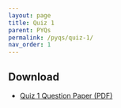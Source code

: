 ```yaml
---
layout: page
title: Quiz 1
parent: PYQs
permalink: /pyqs/quiz-1/
nav_order: 1
---
```


## Download

- [Quiz 1 Question Paper (PDF)](/pyqs/pdfs/OSN_2024_Quiz1_A.pdf)
